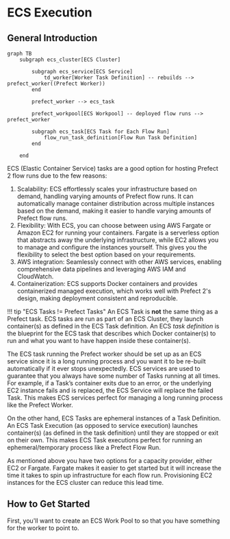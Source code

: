 # ECS Execution

## General Introduction

```mermaid
graph TB
    subgraph ecs_cluster[ECS Cluster]

        subgraph ecs_service[ECS Service]
            td_worker[Worker Task Definition] -- rebuilds --> prefect_worker((Prefect Worker))
        end

        prefect_worker --> ecs_task

        prefect_workpool[ECS Workpool] -- deployed flow runs --> prefect_worker

        subgraph ecs_task[ECS Task for Each Flow Run]
            flow_run_task_definition[Flow Run Task Definition]
        end

    end
```

ECS (Elastic Container Service) tasks are a good option for hosting Prefect 2 flow runs due to the few reasons:

1. Scalability: ECS effortlessly scales your infrastructure based on demand, handling varying amounts of Prefect flow runs. It can automatically manage container distribution across multiple instances based on the demand, making it easier to handle varying amounts of Prefect flow runs.
2. Flexibility: With ECS, you can choose between using AWS Fargate or Amazon EC2 for running your containers. Fargate is a serverless option that abstracts away the underlying infrastructure, while EC2 allows you to manage and configure the instances yourself. This gives you the flexibility to select the best option based on your requirements.
3. AWS integration: Seamlessly connect with other AWS services, enabling comprehensive data pipelines and leveraging AWS IAM and CloudWatch.
4. Containerization: ECS supports Docker containers and provides containerized managed execution, which works well with Prefect 2's design, making deployment consistent and reproducible.

!!! tip "ECS Tasks != Prefect Tasks"
    An ECS Task is **not** the same thing as a Prefect task. ECS tasks are run as part of an ECS Cluster, they launch container(s) as defined in the ECS Task definition. An ECS *task definition* is the blueprint for the ECS task that describes which Docker container(s) to run and what you want to have happen inside these container(s).

The ECS task running the Prefect worker should be set up as an ECS service since it is a long running process and you want it to be re-built automatically if it ever stops unexpectedly. ECS services are used to guarantee that you always have some number of Tasks running at all times. For example, if a Task’s container exits due to an error, or the underlying EC2 instance fails and is replaced, the ECS Service will replace the failed Task. This makes ECS services perfect for managing a long running process like the Prefect Worker.

On the other hand, ECS Tasks are ephemeral instances of a Task Definition. An ECS Task Execution (as opposed to service execution) launches container(s) (as defined in the task definition) until they are stopped or exit on their own. This makes ECS Task executions perfect for running an ephemeral/temporary process like a Prefect Flow Run.

As mentioned above you have two options for a capacity provider, either EC2 or Fargate. Fargate makes it easier to get started but it will increase the time it takes to spin up infrastructure for each flow run. Provisioning EC2 instances for the ECS cluster can reduce this lead time.

## How to Get Started

First, you'll want to create an ECS Work Pool to so that you have something for the worker to point to.

